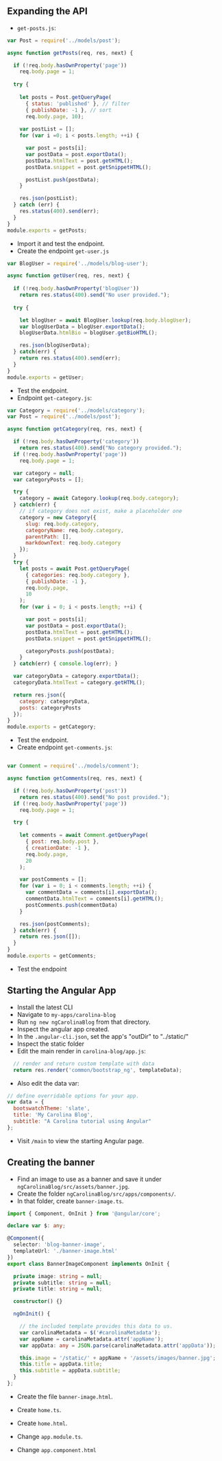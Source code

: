 
## Expanding the API #

* `get-posts.js`:

```js
var Post = require('../models/post');

async function getPosts(req, res, next) {

  if (!req.body.hasOwnProperty('page'))
    req.body.page = 1;
  
  try {
    
    let posts = Post.getQueryPage(
      { status: 'published' }, // filter
      { publishDate: -1 }, // sort
      req.body.page, 10);
    
    var postList = [];
    for (var i =0; i < posts.length; ++i) {

      var post = posts[i];
      var postData = post.exportData();
      postData.htmlText = post.getHTML();
      postData.snippet = post.getSnippetHTML();

      postList.push(postData);
    }

    res.json(postList);
  } catch (err) {
    res.status(400).send(err);
  }
}
module.exports = getPosts;
```

* Import it and test the endpoint.
* Create the endpoint `get-user.js`

```js
var BlogUser = require('../models/blog-user');

async function getUser(req, res, next) {
  
  if (!req.body.hasOwnProperty('blogUser'))
    return res.status(400).send("No user provided.");
  
  try {

    let blogUser = await BlogUser.lookup(req.body.blogUser);
    var blogUserData = blogUser.exportData();
    blogUserData.htmlBio = blogUser.getBioHTML();

    res.json(blogUserData); 
  } catch(err) {
    return res.status(400).send(err);
  }
}
module.exports = getUser;
```

* Test the endpoint.
* Endpoint `get-category.js`:

```js
var Category = require('../models/category');
var Post = require('../models/post');

async function getCategory(req, res, next) {

  if (!req.body.hasOwnProperty('category'))
    return res.status(400).send("No category provided.");
  if (!req.body.hasOwnProperty('page'))
    req.body.page = 1;

  var category = null;
  var categoryPosts = [];

  try {
    category = await Category.lookup(req.body.category);
  } catch(err) {
    // if category does not exist, make a placeholder one
    category = new Category({
      slug: req.body.category,
      categoryName: req.body.category,
      parentPath: [],
      markdownText: req.body.category
    });
  }
  try {
    let posts = await Post.getQueryPage(
      { categories: req.body.category },
      { publishDate: -1 },
      req.body.page,
      10
    );
    for (var i = 0; i < posts.length; ++i) {

      var post = posts[i];
      var postData = post.exportData();
      postData.htmlText = post.getHTML();
      postData.snippet = post.getSnippetHTML();

      categoryPosts.push(postData);
    }
  } catch(err) { console.log(err); }

  var categoryData = category.exportData();
  categoryData.htmlText = category.getHTML();

  return res.json({
    category: categoryData,
    posts: categoryPosts
  });
}
module.exports = getCategory;
```
* Test the endpoint.
* Create endpoint `get-comments.js`:

```js

var Comment = require('../models/comment');

async function getComments(req, res, next) {

  if (!req.body.hasOwnProperty('post'))
    return res.status(400).send("No post provided.");
  if (!req.body.hasOwnProperty('page'))
    req.body.page = 1;

  try {
    
    let comments = await Comment.getQueryPage(
      { post: req.body.post },
      { creationDate: -1 },
      req.body.page,
      20
    );

    var postComments = [];
    for (var i = 0; i < comments.length; ++i) {
      var commentData = comments[i].exportData();
      commentData.htmlText = comments[i].getHTML();
      postComments.push(commentData)
    }

    res.json(postComments);
  } catch(err) {
    return res.json([]);
  }
}
module.exports = getComments;
```

* Test the endpoint

## Starting the Angular App #

* Install the latest CLI
* Navigate to `my-apps/carolina-blog`
* Run `ng new ngCarolinaBlog` from that directory.
* Inspect the angular app created.
* In the `.angular-cli.json`, set the app's "outDir" to "../static/"
* Inspect the static folder
* Edit the main render in `carolina-blog/app.js`:

```js
  // render and return custom template with data
  return res.render('common/bootstrap_ng', templateData);
```

* Also edit the data var:

```js
// define overridable options for your app.
var data = {
  bootswatchTheme: 'slate',
  title: 'My Carolina Blog',
  subtitle: "A Carolina tutorial using Angular"
};
```

* Visit `/main` to view the starting Angular page.

## Creating the banner #

* Find an image to use as a banner and save it under `ngCarolinaBlog/src/assets/banner.jpg`.
* Create the folder `ngCarolinaBlog/src/apps/components/`.
* In that folder, create `banner-image.ts`.

```ts
import { Component, OnInit } from '@angular/core';

declare var $: any;

@Component({
  selector: 'blog-banner-image',
  templateUrl: './banner-image.html'
})
export class BannerImageComponent implements OnInit {

  private image: string = null;
  private subtitle: string = null;
  private title: string = null;

  constructor() {}

  ngOnInit() {

    // the included template provides this data to us.
    var carolinaMetadata = $('#carolinaMetadata');
    var appName = carolinaMetadata.attr('appName');
    var appData: any = JSON.parse(carolinaMetadata.attr('appData'));

    this.image = '/static/' + appName + '/assets/images/banner.jpg';
    this.title = appData.title;
    this.subtitle = appData.subtitle;
  }
};
```

* Create the file `banner-image.html`.

* Create `home.ts`.
* Create `home.html`.
* Change `app.module.ts`.
* Change `app.component.html`